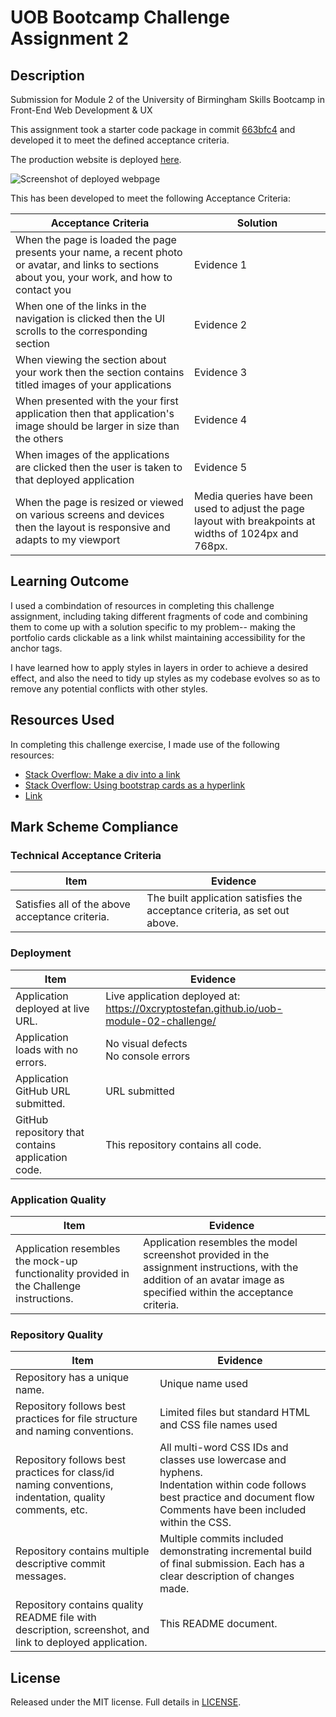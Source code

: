 # UOB Bootcamp Challenge Assignment 2

## Description

Submission for Module 2 of the University of Birmingham Skills Bootcamp in Front-End Web Development &amp; UX

This assignment took a starter code package in commit [663bfc4](https://github.com/0xCryptoStefan/uob-module-02-challenge/tree/663bfc4dbe755b36418ec08640f8e3e3091fab22) and developed it to meet the defined acceptance criteria.

The production website is deployed [here](https://0xcryptostefan.github.io/uob-module-02-challenge/).

![Screenshot of deployed webpage](./abc.jpg)

This has been developed to meet the following Acceptance Criteria:

| Acceptance Criteria                                                                                                                               | Solution                                                                                               |
| ------------------------------------------------------------------------------------------------------------------------------------------------- | ------------------------------------------------------------------------------------------------------ |
| When the page is loaded the page presents your name, a recent photo or avatar, and links to sections about you, your work, and how to contact you | Evidence 1                                                                                             |
| When one of the links in the navigation is clicked then the UI scrolls to the corresponding section                                               | Evidence 2                                                                                             |
| When viewing the section about your work then the section contains titled images of your applications                                             | Evidence 3                                                                                             |
| When presented with the your first application then that application's image should be larger in size than the others                             | Evidence 4                                                                                             |
| When images of the applications are clicked then the user is taken to that deployed application                                                   | Evidence 5                                                                                             |
| When the page is resized or viewed on various screens and devices then the layout is responsive and adapts to my viewport                         | Media queries have been used to adjust the page layout with breakpoints at widths of 1024px and 768px. |

## Learning Outcome

I used a combindation of resources in completing this challenge assignment, including taking different fragments of code and combining them to come up with a solution specific to my problem-- making the portfolio cards clickable as a link whilst maintaining accessibility for the anchor tags.

I have learned how to apply styles in layers in order to achieve a desired effect, and also the need to tidy up styles as my codebase evolves so as to remove any potential conflicts with other styles.

## Resources Used

In completing this challenge exercise, I made use of the following resources:

- [Stack Overflow: Make a div into a link](https://stackoverflow.com/questions/796087/make-a-div-into-a-link)
- [Stack Overflow: Using bootstrap cards as a hyperlink](https://stackoverflow.com/questions/49554070/using-bootstrap-cards-as-a-hyperlink)
- [Link](item)

## Mark Scheme Compliance

### Technical Acceptance Criteria

| Item                                            | Evidence                                                                   |
| ----------------------------------------------- | -------------------------------------------------------------------------- |
| Satisfies all of the above acceptance criteria. | The built application satisfies the acceptance criteria, as set out above. |

### Deployment

| Item                                              | Evidence                                                                                |
| ------------------------------------------------- | --------------------------------------------------------------------------------------- |
| Application deployed at live URL.                 | Live application deployed at: https://0xcryptostefan.github.io/uob-module-02-challenge/ |
| Application loads with no errors.                 | No visual defects <br /> No console errors                                              |
| Application GitHub URL submitted.                 | URL submitted                                                                           |
| GitHub repository that contains application code. | This repository contains all code.                                                      |

### Application Quality

| Item                                                                                    | Evidence                                                                                                                                                              |
| --------------------------------------------------------------------------------------- | --------------------------------------------------------------------------------------------------------------------------------------------------------------------- |
| Application resembles the mock-up functionality provided in the Challenge instructions. | Application resembles the model screenshot provided in the assignment instructions, with the addition of an avatar image as specified within the acceptance criteria. |

### Repository Quality

| Item                                                                                                    | Evidence                                                                                                                                                                                |
| ------------------------------------------------------------------------------------------------------- | --------------------------------------------------------------------------------------------------------------------------------------------------------------------------------------- |
| Repository has a unique name.                                                                           | Unique name used                                                                                                                                                                        |
| Repository follows best practices for file structure and naming conventions.                            | Limited files but standard HTML and CSS file names used                                                                                                                                 |
| Repository follows best practices for class/id naming conventions, indentation, quality comments, etc.  | All multi-word CSS IDs and classes use lowercase and hyphens. <br /> Indentation within code follows best practice and document flow <br /> Comments have been included within the CSS. |
| Repository contains multiple descriptive commit messages.                                               | Multiple commits included demonstrating incremental build of final submission. Each has a clear description of changes made.                                                            |
| Repository contains quality README file with description, screenshot, and link to deployed application. | This README document.                                                                                                                                                                   |

## License

Released under the MIT license. Full details in [LICENSE](./LICENSE).
